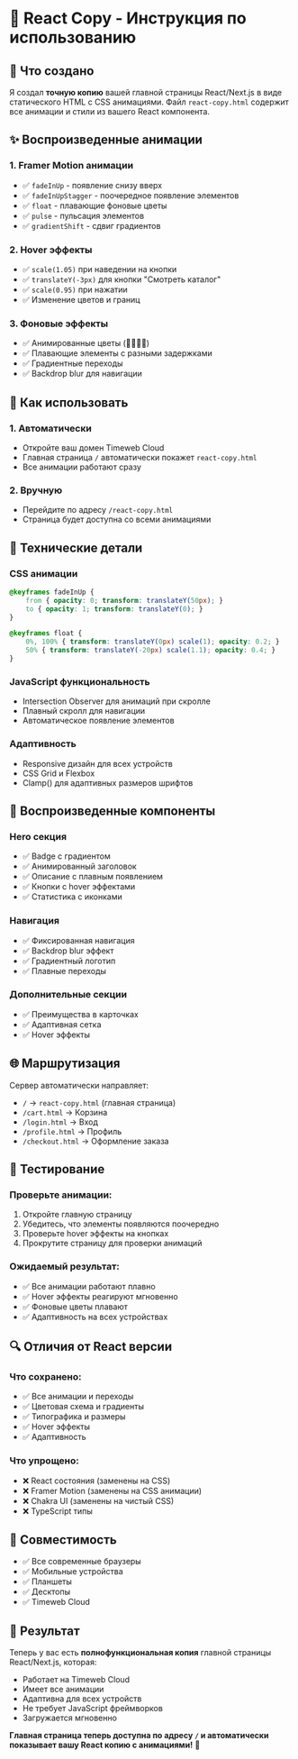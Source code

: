 # 🌸 React Copy - Инструкция по использованию

## 🎯 Что создано

Я создал **точную копию** вашей главной страницы React/Next.js в виде статического HTML с CSS анимациями. Файл `react-copy.html` содержит все анимации и стили из вашего React компонента.

## ✨ Воспроизведенные анимации

### 1. **Framer Motion анимации**
- ✅ `fadeInUp` - появление снизу вверх
- ✅ `fadeInUpStagger` - поочередное появление элементов
- ✅ `float` - плавающие фоновые цветы
- ✅ `pulse` - пульсация элементов
- ✅ `gradientShift` - сдвиг градиентов

### 2. **Hover эффекты**
- ✅ `scale(1.05)` при наведении на кнопки
- ✅ `translateY(-3px)` для кнопки "Смотреть каталог"
- ✅ `scale(0.95)` при нажатии
- ✅ Изменение цветов и границ

### 3. **Фоновые эффекты**
- ✅ Анимированные цветы (🌸🌺🌷🌹)
- ✅ Плавающие элементы с разными задержками
- ✅ Градиентные переходы
- ✅ Backdrop blur для навигации

## 🚀 Как использовать

### 1. **Автоматически**
- Откройте ваш домен Timeweb Cloud
- Главная страница `/` автоматически покажет `react-copy.html`
- Все анимации работают сразу

### 2. **Вручную**
- Перейдите по адресу `/react-copy.html`
- Страница будет доступна со всеми анимациями

## 🔧 Технические детали

### **CSS анимации**
```css
@keyframes fadeInUp {
    from { opacity: 0; transform: translateY(50px); }
    to { opacity: 1; transform: translateY(0); }
}

@keyframes float {
    0%, 100% { transform: translateY(0px) scale(1); opacity: 0.2; }
    50% { transform: translateY(-20px) scale(1.1); opacity: 0.4; }
}
```

### **JavaScript функциональность**
- Intersection Observer для анимаций при скролле
- Плавный скролл для навигации
- Автоматическое появление элементов

### **Адаптивность**
- Responsive дизайн для всех устройств
- CSS Grid и Flexbox
- Clamp() для адаптивных размеров шрифтов

## 🎨 Воспроизведенные компоненты

### **Hero секция**
- ✅ Badge с градиентом
- ✅ Анимированный заголовок
- ✅ Описание с плавным появлением
- ✅ Кнопки с hover эффектами
- ✅ Статистика с иконками

### **Навигация**
- ✅ Фиксированная навигация
- ✅ Backdrop blur эффект
- ✅ Градиентный логотип
- ✅ Плавные переходы

### **Дополнительные секции**
- ✅ Преимущества в карточках
- ✅ Адаптивная сетка
- ✅ Hover эффекты

## 🌐 Маршрутизация

Сервер автоматически направляет:
- `/` → `react-copy.html` (главная страница)
- `/cart.html` → Корзина
- `/login.html` → Вход
- `/profile.html` → Профиль
- `/checkout.html` → Оформление заказа

## 🧪 Тестирование

### **Проверьте анимации:**
1. Откройте главную страницу
2. Убедитесь, что элементы появляются поочередно
3. Проверьте hover эффекты на кнопках
4. Прокрутите страницу для проверки анимаций

### **Ожидаемый результат:**
- ✅ Все анимации работают плавно
- ✅ Hover эффекты реагируют мгновенно
- ✅ Фоновые цветы плавают
- ✅ Адаптивность на всех устройствах

## 🔍 Отличия от React версии

### **Что сохранено:**
- ✅ Все анимации и переходы
- ✅ Цветовая схема и градиенты
- ✅ Типографика и размеры
- ✅ Hover эффекты
- ✅ Адаптивность

### **Что упрощено:**
- ❌ React состояния (заменены на CSS)
- ❌ Framer Motion (заменены на CSS анимации)
- ❌ Chakra UI (заменены на чистый CSS)
- ❌ TypeScript типы

## 📱 Совместимость

- ✅ Все современные браузеры
- ✅ Мобильные устройства
- ✅ Планшеты
- ✅ Десктопы
- ✅ Timeweb Cloud

## 🎯 Результат

Теперь у вас есть **полнофункциональная копия** главной страницы React/Next.js, которая:
- Работает на Timeweb Cloud
- Имеет все анимации
- Адаптивна для всех устройств
- Не требует JavaScript фреймворков
- Загружается мгновенно

**Главная страница теперь доступна по адресу `/` и автоматически показывает вашу React копию с анимациями!** 🎉

